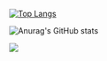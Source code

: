 
[![Top Langs](https://github-readme-stats.vercel.app/api/top-langs/?username=kimkyungjae1112)](https://github.com/anuraghazra/github-readme-stats)


<!--
**kimkyungjae1112/kimkyungjae1112** is a ✨ _special_ ✨ repository because its `README.md` (this file) appears on your GitHub profile.

Here are some ideas to get you started:

- 🔭 I’m currently working on ...
- 🌱 I’m currently learning ...
- 👯 I’m looking to collaborate on ...
- 🤔 I’m looking for help with ...
- 💬 Ask me about ...
- 📫 How to reach me: ...
- 😄 Pronouns: ...
- ⚡ Fun fact: ...
-->

![Anurag's GitHub stats](https://github-readme-stats.vercel.app/api?username=kimkyungjae1112&show_icons=true&theme=radical)

<a href="링크"><img src="https://img.shields.io/badgeC%2B%2B-00599C?style=flat-square&logo=c%2B%2B&logoColor=white"/></a>
